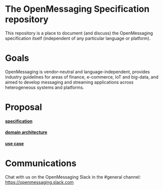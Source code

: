 # The OpenMessaging Specification repository

This repository is a place to document (and discuss) the OpenMessaging specification itself (independent of any particular language or platform).

# Goals
OpenMessaging is vendor-neutral and language-independent, provides industry guidelines for areas of finance, e-commerce, IoT and big-data, and aimed to develop messaging and streaming applications across heterogeneous systems and platforms.

# Proposal
#### [specification](specification.md)
#### [domain architecture](domain_architecture.md)
#### [use case](usecase.md)


# Communications
Chat with us on the OpenMessaging Slack in the #general channel: https://openmessaging.slack.com

